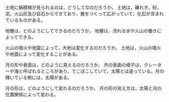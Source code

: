 土地に縞模様が見られるのは，どうしてなのだろうか。
土地は，礫れき，砂，泥，火山灰及び岩石からできており，層をつくって広がっていて，化石が含まれているものがある。

地層は，どのようにしてできるのだろうか。
地層は，流れる水や火山の働きによってできる。

火山の噴火や地震によって，大地は変化するのだろうか。
土地は，火山の噴火や地震によって変化することがある。

月の形や表面は，どのように見えるのだろうか。
月の表面の様子は，クレーターや海と呼ばれるところがあり，でこぼこしていて，太陽とは違っている。月の輝いている側には，太陽がある。

月の形は，どのようにして変わるのだろうか。
月の形の見え方は，太陽と月の位置関係によって変わる。
